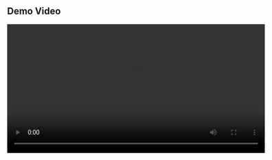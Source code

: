 ## Demo Video

<video width="600" controls>
  <source src="demo.mp4" type="video/mp4">
  Your browser does not support the video tag.
</video>
